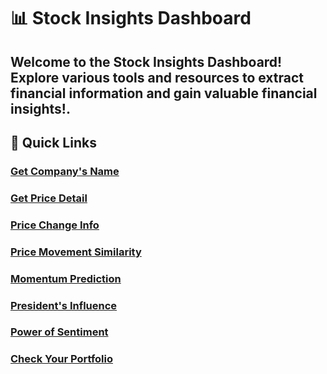 # 📊 Stock Insights Dashboard
Welcome to the Stock Insights Dashboard! Explore various tools and resources to extract financial information and gain valuable financial insights!.
---
## 🔗 **Quick Links**
### [Get Company's Name](https://www.ugrad.cs.jhu.edu/~tli121/name.html)
### [Get Price Detail](https://www.ugrad.cs.jhu.edu/~tli121/price_day.html)
### [Price Change Info](https://www.ugrad.cs.jhu.edu/~tli121/price_change.html)
### [Price Movement Similarity](https://www.ugrad.cs.jhu.edu/~tli121/movement.html)
### [Momentum Prediction](https://www.ugrad.cs.jhu.edu/~tli121/momentum.html)
### [President's Influence](https://www.ugrad.cs.jhu.edu/~tli121/president.html)
### [Power of Sentiment](https://www.ugrad.cs.jhu.edu/~tli121/sentiment.html)
### [Check Your Portfolio](https://www.ugrad.cs.jhu.edu/~tli121/profit.html)
